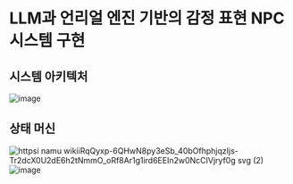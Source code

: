 # LLM과 언리얼 엔진 기반의 감정 표현 NPC 시스템 구현


## 시스템 아키텍처
![image](https://github.com/user-attachments/assets/9d76e888-4496-4f52-a467-646504a6bdbc)

## 상태 머신
![httpsi namu wikiiRqQyxp-6QHwN8py3eSb_40bOfhphjqzIjs-Tr2dcX0U2dE6h2tNmmO_oRf8Ar1g1ird6EEIn2w0NcCIVjryf0g svg (2)](https://github.com/user-attachments/assets/0b721f4d-0373-48b2-a93d-f4c4f047b9cc)
![image](https://github.com/user-attachments/assets/9d87e6f9-3f6b-4ecb-addf-31ed4c29b5e2)


